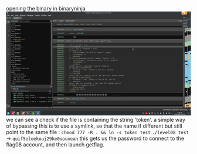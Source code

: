 opening the binary in binaryninja
![binaryninja](./binaryninja.png) 
we can see a check if the file is containing the string 'token'.
a simple way of bypassing this is to use a symlink, so that the name if different but still point to the same file :
`chmod 777 -R . && ln -s token test`
`./level08 test` -> `quif5eloekouj29ke0vouxean`
this gets us the password to connect to the flag08 account, and then launch getflag.
